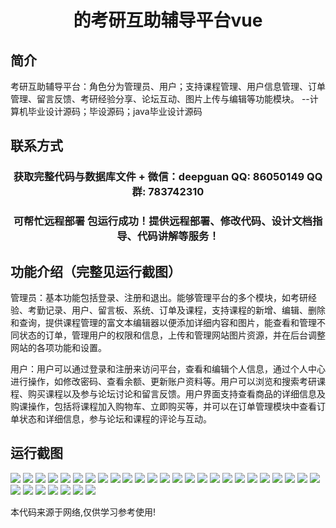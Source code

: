<p><h1 align="center">的考研互助辅导平台vue</h1></p>

## 简介
考研互助辅导平台：角色分为管理员、用户；支持课程管理、用户信息管理、订单管理、留言反馈、考研经验分享、论坛互动、图片上传与编辑等功能模块。    --计算机毕业设计源码；毕设源码；java毕业设计源码


## 联系方式
<p><h3 align="center">获取完整代码与数据库文件 + 微信：deepguan QQ: 86050149 QQ群: 783742310</h3></p>
<p><h3 align="center">可帮忙远程部署 包运行成功！提供远程部署、修改代码、设计文档指导、代码讲解等服务！</h3></p>

## 功能介绍（完整见运行截图）
管理员：基本功能包括登录、注册和退出。能够管理平台的多个模块，如考研经验、考勤记录、用户、留言板、系统、订单及课程，支持课程的新增、编辑、删除和查询，提供课程管理的富文本编辑器以便添加详细内容和图片，能查看和管理不同状态的订单，管理用户的权限和信息，上传和管理网站图片资源，并在后台调整网站的各项功能和设置。  

用户：用户可以通过登录和注册来访问平台，查看和编辑个人信息，通过个人中心进行操作，如修改密码、查看余额、更新账户资料等。用户可以浏览和搜索考研课程、购买课程以及参与论坛讨论和留言反馈。用户界面支持查看商品的详细信息及购课操作，包括将课程加入购物车、立即购买等，并可以在订单管理模块中查看订单状态和详细信息，参与论坛和课程的评论与互动。


## 运行截图
![](https://bs-1329754181.cos.ap-shanghai.myqcloud.com/ssm/KaoYanHuZhuDiaoDuoPingTai/img/001.jpg)
![](https://bs-1329754181.cos.ap-shanghai.myqcloud.com/ssm/KaoYanHuZhuDiaoDuoPingTai/img/002.jpg)
![](https://bs-1329754181.cos.ap-shanghai.myqcloud.com/ssm/KaoYanHuZhuDiaoDuoPingTai/img/003.jpg)
![](https://bs-1329754181.cos.ap-shanghai.myqcloud.com/ssm/KaoYanHuZhuDiaoDuoPingTai/img/004.jpg)
![](https://bs-1329754181.cos.ap-shanghai.myqcloud.com/ssm/KaoYanHuZhuDiaoDuoPingTai/img/005.jpg)
![](https://bs-1329754181.cos.ap-shanghai.myqcloud.com/ssm/KaoYanHuZhuDiaoDuoPingTai/img/006.jpg)
![](https://bs-1329754181.cos.ap-shanghai.myqcloud.com/ssm/KaoYanHuZhuDiaoDuoPingTai/img/007.jpg)
![](https://bs-1329754181.cos.ap-shanghai.myqcloud.com/ssm/KaoYanHuZhuDiaoDuoPingTai/img/008.jpg)
![](https://bs-1329754181.cos.ap-shanghai.myqcloud.com/ssm/KaoYanHuZhuDiaoDuoPingTai/img/009.jpg)
![](https://bs-1329754181.cos.ap-shanghai.myqcloud.com/ssm/KaoYanHuZhuDiaoDuoPingTai/img/010.jpg)
![](https://bs-1329754181.cos.ap-shanghai.myqcloud.com/ssm/KaoYanHuZhuDiaoDuoPingTai/img/011.jpg)
![](https://bs-1329754181.cos.ap-shanghai.myqcloud.com/ssm/KaoYanHuZhuDiaoDuoPingTai/img/012.jpg)
![](https://bs-1329754181.cos.ap-shanghai.myqcloud.com/ssm/KaoYanHuZhuDiaoDuoPingTai/img/013.jpg)
![](https://bs-1329754181.cos.ap-shanghai.myqcloud.com/ssm/KaoYanHuZhuDiaoDuoPingTai/img/014.jpg)
![](https://bs-1329754181.cos.ap-shanghai.myqcloud.com/ssm/KaoYanHuZhuDiaoDuoPingTai/img/015.jpg)
![](https://bs-1329754181.cos.ap-shanghai.myqcloud.com/ssm/KaoYanHuZhuDiaoDuoPingTai/img/016.jpg)
![](https://bs-1329754181.cos.ap-shanghai.myqcloud.com/ssm/KaoYanHuZhuDiaoDuoPingTai/img/017.jpg)
![](https://bs-1329754181.cos.ap-shanghai.myqcloud.com/ssm/KaoYanHuZhuDiaoDuoPingTai/img/018.jpg)
![](https://bs-1329754181.cos.ap-shanghai.myqcloud.com/ssm/KaoYanHuZhuDiaoDuoPingTai/img/019.jpg)
![](https://bs-1329754181.cos.ap-shanghai.myqcloud.com/ssm/KaoYanHuZhuDiaoDuoPingTai/img/020.jpg)
![](https://bs-1329754181.cos.ap-shanghai.myqcloud.com/ssm/KaoYanHuZhuDiaoDuoPingTai/img/021.jpg)
![](https://bs-1329754181.cos.ap-shanghai.myqcloud.com/ssm/KaoYanHuZhuDiaoDuoPingTai/img/022.jpg)
![](https://bs-1329754181.cos.ap-shanghai.myqcloud.com/ssm/KaoYanHuZhuDiaoDuoPingTai/img/023.jpg)
![](https://bs-1329754181.cos.ap-shanghai.myqcloud.com/ssm/KaoYanHuZhuDiaoDuoPingTai/img/024.jpg)
![](https://bs-1329754181.cos.ap-shanghai.myqcloud.com/ssm/KaoYanHuZhuDiaoDuoPingTai/img/025.jpg)
![](https://bs-1329754181.cos.ap-shanghai.myqcloud.com/ssm/KaoYanHuZhuDiaoDuoPingTai/img/026.jpg)
![](https://bs-1329754181.cos.ap-shanghai.myqcloud.com/ssm/KaoYanHuZhuDiaoDuoPingTai/img/027.jpg)
![](https://bs-1329754181.cos.ap-shanghai.myqcloud.com/ssm/KaoYanHuZhuDiaoDuoPingTai/img/028.jpg)
![](https://bs-1329754181.cos.ap-shanghai.myqcloud.com/ssm/KaoYanHuZhuDiaoDuoPingTai/img/029.jpg)
![](https://bs-1329754181.cos.ap-shanghai.myqcloud.com/ssm/KaoYanHuZhuDiaoDuoPingTai/img/030.jpg)
![](https://bs-1329754181.cos.ap-shanghai.myqcloud.com/ssm/KaoYanHuZhuDiaoDuoPingTai/img/031.jpg)
![](https://bs-1329754181.cos.ap-shanghai.myqcloud.com/ssm/KaoYanHuZhuDiaoDuoPingTai/img/032.jpg)

<p>本代码来源于网络,仅供学习参考使用!</p>
